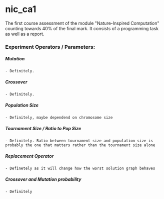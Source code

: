 # nic_ca1 
The first course assessment of the module "Nature-Inspired Computation" counting towards 40% of the final mark.
It consists of a programming task as well as a report.


### Experiment Operators / Parameters:

##### Mutation
    - Definitely.
##### Crossover
    - Definitely.
##### Population Size
    - Definitely, maybe dependend on chromosome size
##### Tournament Size / Ratio to Pop Size
    - Definitely. Ratio between tournament size and population size is probably the one that matters rather than the tournament size alone
##### Replacement Operator
    - Definetely as it will change how the worst solution graph behaves
##### Crossover and Mutation probability
    - Definitely